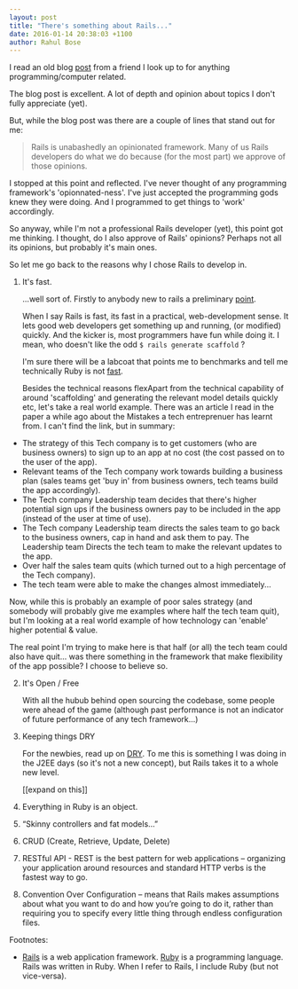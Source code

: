 ```yaml
---
layout: post
title: "There's something about Rails..."
date: 2016-01-14 20:38:03 +1100
author: Rahul Bose
---
```


I read an old blog [post][bottled-up-backbone-love-letter] from a friend I look up to for anything programming/computer related.

The blog post is excellent. A lot of depth and opinion about topics I don't fully appreciate (yet).

But, while the blog post was  there are a couple of lines that stand out for me:

> Rails is unabashedly an opinionated framework.
> Many of us Rails developers do what we do because (for the most part) we approve of those opinions.

I stopped at this point and reflected. I've never thought of any programming framework's 'opionnated-ness'. I've just accepted the programming gods knew they were doing. And I programmed to get things to 'work' accordingly.

So anyway, while I'm not a professional Rails developer (yet), this point got me thinking. I thought, do I also approve of Rails' opinions? Perhaps not all its opinions, but probably it's main ones.

So let me go back to the reasons why I chose Rails to develop in.

1. It's fast.

   ...well sort of. Firstly to anybody new to rails a preliminary [point](#point1).

   When I say Rails is fast, its fast in a practical, web-development sense. It lets good web developers get something up and running, (or modified) quickly. And the kicker is, most programmers have fun while doing it. I mean, who doesn't like the odd `$ rails generate scaffold` ?

   I'm sure there will be a labcoat that points me to benchmarks and tell me technically Ruby is not [fast][is-ruby-fast].

   Besides the technical reasons  flexApart from the technical capability of around 'scaffolding' and generating the relevant model details quickly etc, let's take a real world example. There was an article I read in the paper a while ago about the Mistakes a tech entreprenuer has learnt from. I can't find the link, but in summary:

  * The strategy of this Tech company is to get customers (who are business owners) to sign up to an app at no cost (the cost passed on to the user of the app).
  * Relevant teams of the Tech company work towards building a business plan (sales teams get 'buy in' from business owners, tech teams build the app accordingly).
  * The Tech company Leadership team decides that there's higher potential sign ups if the business owners pay to be included in the app (instead of the user at time of use).
  * The Tech company Leadership team directs the sales team to go back to the business owners, cap in hand and ask them to pay. The Leadership team Directs the tech team to make the relevant updates to the app.
  * Over half the sales team quits (which turned out to a high percentage of the Tech company).
  * The tech team were able to make the changes almost immediately...

   Now, while this is probably an example of poor sales strategy (and somebody will probably give me examples where half the tech team quit), but I'm looking at a real world example of how technology can 'enable' higher potential & value.

   The real point I'm trying to make here is that half (or all) the tech team could also have quit... was there something in the framework that make flexibility of the app possible? I choose to believe so.

2. It's Open / Free

   With all the hubub behind open sourcing the codebase, some people were ahead of the game (although past performance is not an indicator of future performance of any tech framework...)

3. Keeping things DRY

   For the newbies, read up on [DRY][dry-link]. To me this is something I was doing in the J2EE days (so it's not a new concept), but Rails takes it to a whole new level.

   [[expand on this]]

4. Everything in Ruby is an object.
5. “Skinny controllers and fat models…”
6. CRUD (Create, Retrieve, Update, Delete)
7. RESTful API - REST is the best pattern for web applications – organizing your application around resources and standard HTTP verbs is the fastest way to go.
8. Convention Over Configuration – means that Rails makes assumptions about what you want to do and how you’re going to do it, rather than requiring you to specify every little thing through endless configuration files.

Footnotes:
<a id="point1"></a>
  * [Rails][rails-link] is a web application framework. [Ruby][ruby-link] is a programming language. Rails was written in Ruby. When I refer to Rails, I include Ruby (but not vice-versa).

[bottled-up-backbone-love-letter]: http://bottledup.net/2013/05/16/dear-backbone-love-letters-from-a-rails-dev/
[rails-link]: http://guides.rubyonrails.org/getting_started.html
[ruby-link]: https://en.wikipedia.org/wiki/Ruby_(programming_language)
[dry-link]: https://en.wikipedia.org/wiki/Don%27t_repeat_yourself
[is-ruby-fast]: http://www.isrubyfastyet.com